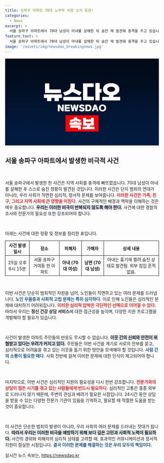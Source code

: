 ```yaml
---
title: 송파구 아파트 70대 노부부 사망 소식 등장!
categories:
  - News
excerpt: >
  서울 송파구 아파트에서 70대 남성이 아내를 살해한 뒤 숨진 채 발견돼 충격을 주고 있습니다. 경찰은 범행 동기와 경위를 조사 중이며, 현장에는 외부 침입 흔적이 전혀 없었습니다.
feature_text: >
  서울 송파구 아파트에서 70대 남성이 아내를 살해한 뒤 숨진 채 발견돼 충격을 주고 있습니다. 경찰은 범행 동기와 경위를 조사 중이며, 현장에는 외부 침입 흔적이 전혀 없었습니다.
image: '/assets/img/newsdao_breakingnews.jpg'
---
```


<p><img src="/assets/img/newsdao_breakingnews.jpg" alt="implanttips 속보" /></p>

<h2 data-ke-size="size26">서울 송파구 아파트에서 발생한 비극적 사건</h2>

<p data-ke-size="size16">&nbsp;</p>

<p>서울 송파구에서 발생한 한 사건은 지역 사회를 충격에 빠뜨렸습니다. 70대 남성이 아내를 살해한 후 스스로 숨진 정황이 발견된 것입니다. 이러한 사건은 단지 범죄의 연대가 아니라, 우리 사회가 직면한 심리적, 정서적 문제를 보여줍니다. <b><span style="color: #ee2323;">이러한 사건은 가족, 친구, 그리고 지역 사회에 큰 영향을 미친다.</span></b> 사건의 구체적인 배경과 맥락을 이해하는 것은 매우 중요합니다. <b><span style="background-color: #21538527;">우리는 이러한 비극이 반복되지 않도록 해야 한다.</span></b> 사건에 대한 경찰의 조사와 전문가의 필요성 또한 강조되어야 합니다.</p>

<p data-ke-size="size16">&nbsp;</p>

<p>아래는 사건에 대한 정황 및 정보를 정리한 표입니다.</p>

<table style="width:100%; border-collapse:collapse;">
  <tr style="border:1px solid black;">
    <th style="text-align: center; border:1px solid black;">사건 발생 일시</th>
    <th style="text-align: center; border:1px solid black;">장소</th>
    <th style="text-align: center; border:1px solid black;">피해자</th>
    <th style="text-align: center; border:1px solid black;">가해자</th>
    <th style="text-align: center; border:1px solid black;">상세 내용</th>
  </tr>
  <tr style="border:1px solid black;">
    <td style="text-align: center; border:1px solid black;">25일 오후 6시 15분</td>
    <td style="text-align: center; border:1px solid black;">서울 송파구 거여동 한 아파트</td>
    <td style="text-align: center; border:1px solid black;"><b>아내 (70대 여성)</b></td>
    <td style="text-align: center; border:1px solid black;"><b>남편 (70대 남성)</b></td>
    <td style="text-align: center; border:1px solid black;">아내는 흉기에 찔려 숨진 상태로 발견됨. 외부 침입 흔적 없음.</td>
  </tr>
</table>

<p data-ke-size="size16">&nbsp;</p>

<p>이번 사건은 단순히 범죄적인 차원을 넘어, 노인들이 직면하고 있는 여러 문제를 드러냅니다. <b><span style="color: #1a5490;">노인 우울증과 사회적 고립 문제는 특히 심각하다.</span></b> 이로 인해 노인들은 심리적인 문제에 대처하기 어려워집니다. <b><span style="color: #ee2323;">이러한 심리적 압박은 극단적인 선택으로 이어질 수 있다.</span></b> 따라서 우리는 <b>정신 건강 상담 서비스</b>에 대한 접근성을 높이며, 다양한 지원 프로그램을 개발해야 할 필요가 있습니다.</p>

<p data-ke-size="size16">&nbsp;</p>

<p>사건이 발생한 아파트 주민들의 반응도 무시할 수 없습니다. <b><span style="background-color: #21538527;">이웃 간의 신뢰와 안전이 위협받고 있다는 우려가 커지고 있다.</span></b> 주민들은 이번 사건을 계기로 서로의 안부를 묻고, 심리적으로 어려움을 겪고 있는 이웃을 돕기 위한 방안을 모색해야 할 것입니다. <b><span style="color: #1a5490;">사람 간의 소통이 필요한 때다.</span></b> 사회 전반에 걸쳐 이러한 문제에 대한 인식이 제고되어야 합니다.</p>

<p data-ke-size="size16">&nbsp;</p>

<p>마지막으로, 이번 사건은 심리적인 지원의 필요성을 다시 한번 강조합니다. <b><span style="color: #ee2323;">전문가와의 상담이 힘든 시기를 겪고 있는 사람들에게 반드시 필요하다.</span></b> 심리적인 고통은 종종 외부로 드러나지 않기 때문에, 주변의 관심과 배려가 필요한 시점입니다. 24시간 동안 상담을 받을 수 있는 다양한 전문가 기관이 있음을 기억하고, 필요할 때 적절한 도움을 받는 것이 중요합니다.</p>

<p data-ke-size="size16">&nbsp;</p>

<p>이 사건은 단순한 범죄의 발생이 아니라, 우리 사회의 여러 문제를 드러내는 잣대가 됩니다. <b><span style="background-color: #21538527;">따라서 우리는 이러한 비극을 예방하기 위해 보다 깊은 고민과 사회적 노력이 필요하다.</span></b> 사건의 경위와 피해자의 심리적 상태를 고려할 때, 효과적인 커뮤니케이션과 정서적 지원이 절실한 시점입니다. <b><span style="color: #1a5490;">결국 이러한 문제를 해결하는 것은 우리 모두의 책임이다.</span></b></p>
실시간 뉴스 속보는, <a href="https://newsdao.kr" rel="dofollow">https://newsdao.kr</a>


